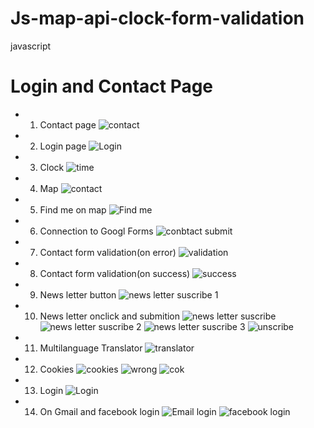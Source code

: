 # Js-map-api-clock-form-validation
javascript
# Login and Contact Page

* 1. Contact page
![contact](https://user-images.githubusercontent.com/56125560/115824751-2c12aa80-a428-11eb-89e3-02343eb97768.png)

* 2. Login page
![Login](https://user-images.githubusercontent.com/56125560/115824769-33d24f00-a428-11eb-9efc-6df44e59923d.png)

* 3. Clock
![time](https://user-images.githubusercontent.com/56125560/115824817-46e51f00-a428-11eb-9f52-f99474986819.JPG)

* 4. Map
![contact](https://user-images.githubusercontent.com/56125560/115824869-5cf2df80-a428-11eb-98ce-964b5675e3ba.JPG)

* 5. Find me on map
![Find me](https://user-images.githubusercontent.com/56125560/115824918-6ed48280-a428-11eb-8dda-f9eae07e71dd.JPG)

* 6. Connection to Googl Forms
![conbtact submit](https://user-images.githubusercontent.com/56125560/115825106-ae9b6a00-a428-11eb-8699-4d7017aeabb2.JPG)

* 7. Contact form validation(on error)
![validation](https://user-images.githubusercontent.com/56125560/115824970-83187f80-a428-11eb-86ca-5f4e5907ad65.JPG)

* 8. Contact form validation(on success)
![success](https://user-images.githubusercontent.com/56125560/115825053-9cb9c700-a428-11eb-9cdc-7a766d134f7b.JPG)

* 9. News letter button
![news letter suscribe 1](https://user-images.githubusercontent.com/56125560/115825191-ca9f0b80-a428-11eb-81ed-bc7541be1318.JPG)

* 10. News letter onclick and submition
![news letter suscribe](https://user-images.githubusercontent.com/56125560/115825238-d8549100-a428-11eb-8d0e-2c062f347ff2.JPG)
![news letter suscribe 2](https://user-images.githubusercontent.com/56125560/115825252-db4f8180-a428-11eb-85ba-a0450a29f48f.JPG)
![news letter suscribe 3](https://user-images.githubusercontent.com/56125560/115825271-e0143580-a428-11eb-9b87-b2e9795c9ab2.JPG)
![unscribe](https://user-images.githubusercontent.com/56125560/115825278-e2768f80-a428-11eb-8d1b-8a953f3134e2.JPG)

* 11. Multilanguage Translator
![translator](https://user-images.githubusercontent.com/56125560/115825409-1d78c300-a429-11eb-92d9-26e9b82ab926.png)

* 12. Cookies
![cookies](https://user-images.githubusercontent.com/56125560/115825314-f4583280-a428-11eb-95d0-a2c50e9859da.JPG)
![wrong](https://user-images.githubusercontent.com/56125560/115825328-fae6aa00-a428-11eb-8a52-b446f6db7931.JPG)
![cok](https://user-images.githubusercontent.com/56125560/115825333-fe7a3100-a428-11eb-82ec-558bd166ef34.JPG)

* 13. Login
![Login](https://user-images.githubusercontent.com/56125560/115825431-25d0fe00-a429-11eb-81d1-f53de28fc972.png)

* 14. On Gmail and facebook login
![Email login](https://user-images.githubusercontent.com/56125560/115825482-3b462800-a429-11eb-8905-0092405cb550.png)
![facebook login](https://user-images.githubusercontent.com/56125560/115825493-3da88200-a429-11eb-8b83-0c13fdd9db1b.JPG)






